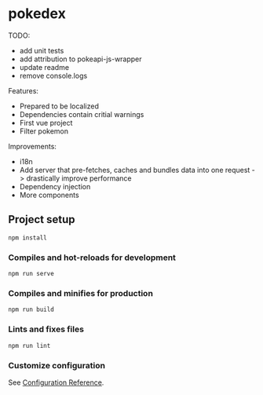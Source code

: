 # pokedex

TODO:
- add unit tests
- add attribution to pokeapi-js-wrapper
- update readme
- remove console.logs

Features:
- Prepared to be localized
- Dependencies contain critial warnings
- First vue project
- Filter pokemon

Improvements:
- i18n
- Add server that pre-fetches, caches and bundles data into one request -> drastically improve performance
- Dependency injection
- More components

## Project setup
```
npm install
```

### Compiles and hot-reloads for development
```
npm run serve
```

### Compiles and minifies for production
```
npm run build
```

### Lints and fixes files
```
npm run lint
```

### Customize configuration
See [Configuration Reference](https://cli.vuejs.org/config/).
